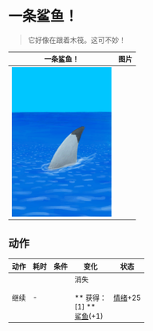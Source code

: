 # 一条鲨鱼！  
> 它好像在跟着木筏。这可不妙！  
  
  一条鲨鱼！  |   图片   
 ----  |  ----:   
   |  <img decoding="async" src="Sprite/SharkVisitor.png" href="a.md" style="max-width:300px;max-height:300px;">   
  
## 动作  
动作  |  耗时  |  条件  |  变化  |  状态  
----  |  ----  |  ----  |  ----  |  ----  
继续<br>  |  -  |    |  消失<br><br>** 获得： **<br>** [1] **<br>  [鲨鱼](SharkVisitor.md)(+1)<br>  |  [情绪](Morale.md)+25  
